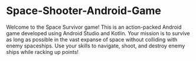 # Space-Shooter-Android-Game
Welcome to the Space Survivor game! This is an action-packed Android game developed using Android Studio and Kotlin. Your mission is to survive as long as possible in the vast expanse of space without colliding with enemy spaceships. Use your skills to navigate, shoot, and destroy enemy ships while racking up points!
